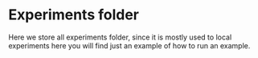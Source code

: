 # Experiments folder   

Here we store all experiments folder, since it is mostly used to local experiments here you will find just an example of how to run an example.